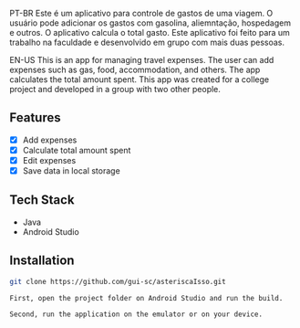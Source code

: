 PT-BR  Este é um aplicativo para controle de gastos de uma viagem. O usuário pode adicionar os gastos com gasolina,
aliemntação, hospedagem e outros. O aplicativo calcula o total gasto. Este aplicativo foi feito para um trabalho na faculdade e desenvolvido em grupo com mais duas pessoas.

EN-US  This is an app for managing travel expenses. The user can add expenses such as gas, food, accommodation, and others. The app calculates the total amount spent. This app was created for a college project and developed in a group with two other people.

## Features

- [x] Add expenses
- [x] Calculate total amount spent
- [x] Edit expenses
- [x] Save data in local storage

## Tech Stack

- Java
- Android Studio

## Installation

```bash
git clone https://github.com/gui-sc/asteriscaIsso.git

First, open the project folder on Android Studio and run the build.

Second, run the application on the emulator or on your device.

```
